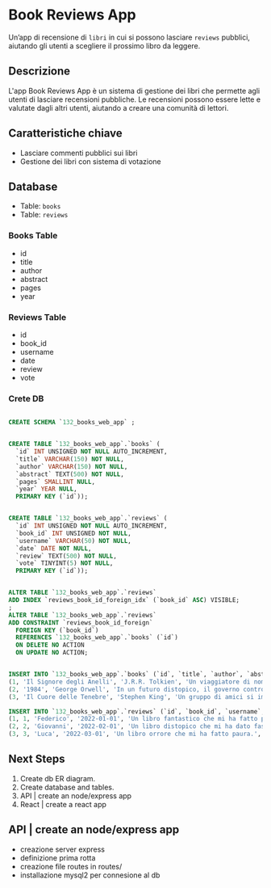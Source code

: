 # Book Reviews App

Un’app di recensione di `libri` in cui si possono lasciare `reviews` pubblici, aiutando gli utenti a scegliere il prossimo libro da leggere.

## Descrizione

L'app Book Reviews App è un sistema di gestione dei libri che permette agli utenti di lasciare recensioni pubbliche. Le recensioni possono essere lette e valutate dagli altri utenti, aiutando a creare una comunità di lettori.

## Caratteristiche chiave

* Lasciare commenti pubblici sui libri
* Gestione dei libri con sistema di votazione

## Database

* Table: `books`
* Table: `reviews`

### Books Table

* id
* title
* author
* abstract
* pages
* year

### Reviews Table

* id
* book_id
* username
* date
* review
* vote

### Crete DB

```sql

CREATE SCHEMA `132_books_web_app` ;


CREATE TABLE `132_books_web_app`.`books` (
  `id` INT UNSIGNED NOT NULL AUTO_INCREMENT,
  `title` VARCHAR(150) NOT NULL,
  `author` VARCHAR(150) NOT NULL,
  `abstract` TEXT(500) NOT NULL,
  `pages` SMALLINT NULL,
  `year` YEAR NULL,
  PRIMARY KEY (`id`));


CREATE TABLE `132_books_web_app`.`reviews` (
  `id` INT UNSIGNED NOT NULL AUTO_INCREMENT,
  `book_id` INT UNSIGNED NOT NULL,
  `username` VARCHAR(50) NOT NULL,
  `date` DATE NOT NULL,
  `review` TEXT(500) NOT NULL,
  `vote` TINYINT(5) NOT NULL,
  PRIMARY KEY (`id`));


ALTER TABLE `132_books_web_app`.`reviews` 
ADD INDEX `reviews_book_id_foreign_idx` (`book_id` ASC) VISIBLE;
;
ALTER TABLE `132_books_web_app`.`reviews` 
ADD CONSTRAINT `reviews_book_id_foreign`
  FOREIGN KEY (`book_id`)
  REFERENCES `132_books_web_app`.`books` (`id`)
  ON DELETE NO ACTION
  ON UPDATE NO ACTION;


INSERT INTO `132_books_web_app`.`books` (`id`, `title`, `author`, `abstract`, `pages`, `year`) VALUES
(1, 'Il Signore degli Anelli', 'J.R.R. Tolkien', 'Un viaggiatore di nome Frodo deve portare un anello magico a Mordor per distruggerlo.', 1000, 1954),
(2, '1984', 'George Orwell', 'In un futuro distopico, il governo controlla ogni aspetto della vita delle persone.', 300, 1949),
(3, 'Il Cuore delle Tenebre', 'Stephen King', 'Un gruppo di amici si imbatte in un mostro nel cuore del Maine.', 500, 1983);

INSERT INTO `132_books_web_app`.`reviews` (`id`, `book_id`, `username`, `date`, `review`, `vote`) VALUES
(1, 1, 'Federico', '2022-01-01', 'Un libro fantastico che mi ha fatto pensare.', 5),
(2, 2, 'Giovanni', '2022-02-01', 'Un libro distopico che mi ha dato fastidio.', 3),
(3, 3, 'Luca', '2022-03-01', 'Un libro orrore che mi ha fatto paura.', 4);

```

## Next Steps

1. Create db ER diagram.
2. Create database and tables.
3. API | create an node/express app  
4. React | create a react app

## API | create an node/express app  

* creazione server express
* definizione prima rotta
* creazione file routes in routes/
* installazione mysql2 per connesione al db

